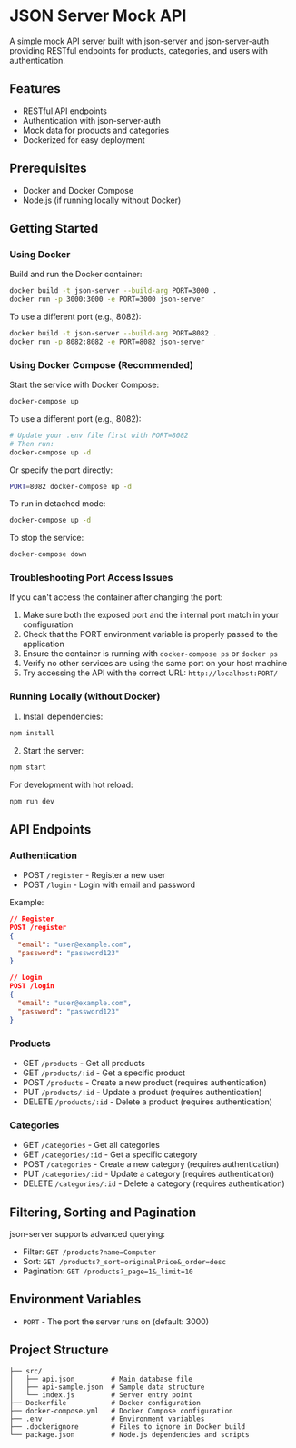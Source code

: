 # JSON Server Mock API

A simple mock API server built with json-server and json-server-auth providing RESTful endpoints for products, categories, and users with authentication.

## Features

- RESTful API endpoints
- Authentication with json-server-auth
- Mock data for products and categories
- Dockerized for easy deployment

## Prerequisites

- Docker and Docker Compose
- Node.js (if running locally without Docker)

## Getting Started

### Using Docker

Build and run the Docker container:

```bash
docker build -t json-server --build-arg PORT=3000 .
docker run -p 3000:3000 -e PORT=3000 json-server
```

To use a different port (e.g., 8082):

```bash
docker build -t json-server --build-arg PORT=8082 .
docker run -p 8082:8082 -e PORT=8082 json-server
```

### Using Docker Compose (Recommended)

Start the service with Docker Compose:

```bash
docker-compose up
```

To use a different port (e.g., 8082):

```bash
# Update your .env file first with PORT=8082
# Then run:
docker-compose up -d
```

Or specify the port directly:

```bash
PORT=8082 docker-compose up -d
```

To run in detached mode:

```bash
docker-compose up -d
```

To stop the service:

```bash
docker-compose down
```

### Troubleshooting Port Access Issues

If you can't access the container after changing the port:

1. Make sure both the exposed port and the internal port match in your configuration
2. Check that the PORT environment variable is properly passed to the application
3. Ensure the container is running with `docker-compose ps` or `docker ps`
4. Verify no other services are using the same port on your host machine
5. Try accessing the API with the correct URL: `http://localhost:PORT/`

### Running Locally (without Docker)

1. Install dependencies:
```bash
npm install
```

2. Start the server:
```bash
npm start
```

For development with hot reload:
```bash
npm run dev
```

## API Endpoints

### Authentication

- POST `/register` - Register a new user
- POST `/login` - Login with email and password

Example:
```json
// Register
POST /register
{
  "email": "user@example.com",
  "password": "password123"
}

// Login
POST /login
{
  "email": "user@example.com",
  "password": "password123"
}
```

### Products

- GET `/products` - Get all products
- GET `/products/:id` - Get a specific product
- POST `/products` - Create a new product (requires authentication)
- PUT `/products/:id` - Update a product (requires authentication)
- DELETE `/products/:id` - Delete a product (requires authentication)

### Categories

- GET `/categories` - Get all categories
- GET `/categories/:id` - Get a specific category
- POST `/categories` - Create a new category (requires authentication)
- PUT `/categories/:id` - Update a category (requires authentication)
- DELETE `/categories/:id` - Delete a category (requires authentication)

## Filtering, Sorting and Pagination

json-server supports advanced querying:

- Filter: `GET /products?name=Computer`
- Sort: `GET /products?_sort=originalPrice&_order=desc`
- Pagination: `GET /products?_page=1&_limit=10`

## Environment Variables

- `PORT` - The port the server runs on (default: 3000)

## Project Structure

```
├── src/
│   ├── api.json         # Main database file
│   ├── api-sample.json  # Sample data structure
│   └── index.js         # Server entry point
├── Dockerfile           # Docker configuration
├── docker-compose.yml   # Docker Compose configuration
├── .env                 # Environment variables
├── .dockerignore        # Files to ignore in Docker build
└── package.json         # Node.js dependencies and scripts
```
